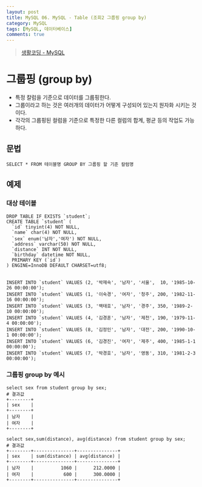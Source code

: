 ```yaml
---
layout: post
title: MySQL 06. MySQL - Table (조회2 그룹핑 group by)
category: MySQL
tags: [MySQL, 데이터베이스]
comments: true
---
```

> [생활코딩 - MySQL ](https://opentutorials.org/course/195)    

# 그룹핑 (group by)
- 특정 칼럼을 기준으로 데이터를 그룹핑한다.
- 그룹이라고 하는 것은 여러개의 데이터가 어떻게 구성되어 있는지 원자화 시키는 것이다.  
- 각각의 그룹핑된 컬럼을 기준으로 특정한 다른 컬럼의 합계, 평균 등의 작업도 가능하다.

## 문법

```shell
SELECT * FROM 테이블명 GROUP BY 그룹핑 할 기준 칼럼명
```


## 예제
### 대상 테이블

```shell
DROP TABLE IF EXISTS `student`;
CREATE TABLE `student` (
  `id` tinyint(4) NOT NULL,
  `name` char(4) NOT NULL,
  `sex` enum('남자','여자') NOT NULL,
  `address` varchar(50) NOT NULL,
  `distance` INT NOT NULL,
  `birthday` datetime NOT NULL,
  PRIMARY KEY (`id`)
) ENGINE=InnoDB DEFAULT CHARSET=utf8;


INSERT INTO `student` VALUES (2, '박재숙', '남자', '서울',  10, '1985-10-26 00:00:00');
INSERT INTO `student` VALUES (1, '이숙경', '여자', '청주', 200, '1982-11-16 00:00:00');
INSERT INTO `student` VALUES (3, '백태호', '남자', '경주', 350, '1989-2-10 00:00:00');
INSERT INTO `student` VALUES (4, '김경훈', '남자', '제천', 190, '1979-11-4 00:00:00');
INSERT INTO `student` VALUES (8, '김정인', '남자', '대전', 200, '1990-10-1 00:00:00');
INSERT INTO `student` VALUES (6, '김경진', '여자', '제주', 400, '1985-1-1 00:00:00');
INSERT INTO `student` VALUES (7, '박경호', '남자', '영동', 310, '1981-2-3 00:00:00');
```

### 그룹핑 group by 예시

```shell
select sex from student group by sex;
# 결과값
+--------+
| sex    |
+--------+
| 남자    |
| 여자    |
+--------+

select sex,sum(distance), avg(distance) from student group by sex;
# 결과값
+--------+---------------+---------------+
| sex    | sum(distance) | avg(distance) |
+--------+---------------+---------------+
| 남자    |          1060 |      212.0000 |
| 여자    |           600 |      300.0000 |
+--------+---------------+---------------+

```
